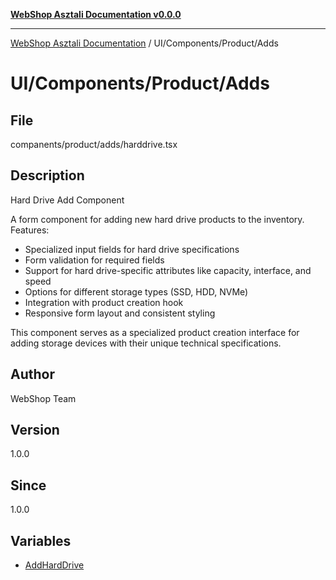 [**WebShop Asztali Documentation v0.0.0**](../../../../README.md)

***

[WebShop Asztali Documentation](../../../../modules.md) / UI/Components/Product/Adds

# UI/Components/Product/Adds

## File

companents/product/adds/harddrive.tsx

## Description

Hard Drive Add Component

A form component for adding new hard drive products to the inventory.
Features:
- Specialized input fields for hard drive specifications
- Form validation for required fields
- Support for hard drive-specific attributes like capacity, interface, and speed
- Options for different storage types (SSD, HDD, NVMe)
- Integration with product creation hook
- Responsive form layout and consistent styling

This component serves as a specialized product creation interface
for adding storage devices with their unique technical specifications.

## Author

WebShop Team

## Version

1.0.0

## Since

1.0.0

## Variables

- [AddHardDrive](variables/AddHardDrive.md)
